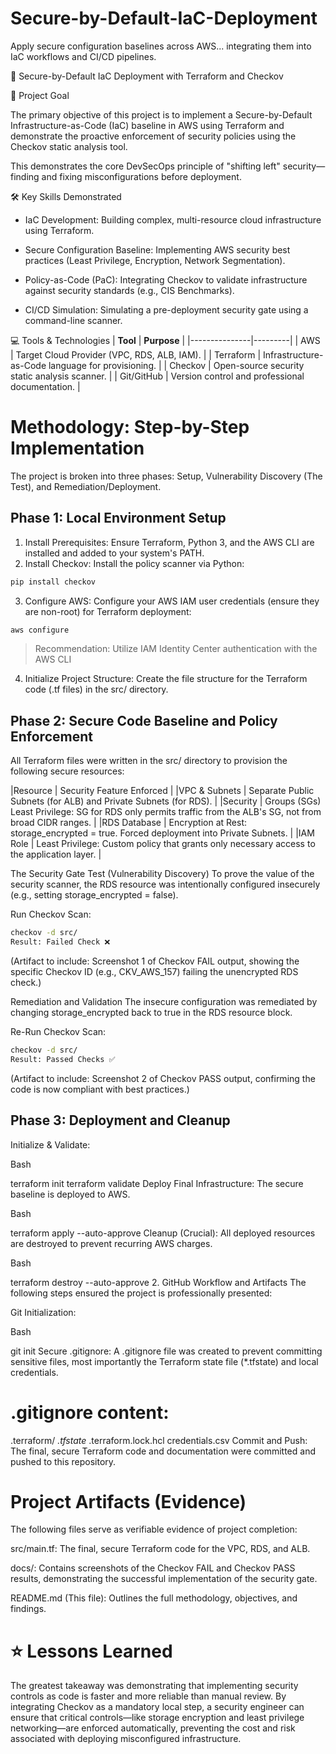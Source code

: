 # Secure-by-Default-IaC-Deployment
Apply secure configuration baselines across AWS... integrating them into IaC workflows and CI/CD pipelines.

🚀 Secure-by-Default IaC Deployment with Terraform and Checkov

🎯 Project Goal

The primary objective of this project is to implement a Secure-by-Default Infrastructure-as-Code (IaC) baseline in AWS using Terraform and demonstrate the proactive enforcement of security policies using the Checkov static analysis tool.

This demonstrates the core DevSecOps principle of "shifting left" security—finding and fixing misconfigurations before deployment.

🛠️ Key Skills Demonstrated

- IaC Development: Building complex, multi-resource cloud infrastructure using Terraform.

- Secure Configuration Baseline: Implementing AWS security best practices (Least Privilege, Encryption, Network Segmentation).

- Policy-as-Code (PaC): Integrating Checkov to validate infrastructure against security standards (e.g., CIS Benchmarks).

- CI/CD Simulation: Simulating a pre-deployment security gate using a command-line scanner.

💻 Tools & Technologies
| **Tool**      | **Purpose** |
|---------------|---------|
| AWS           | Target Cloud Provider (VPC, RDS, ALB, IAM).      | 
| Terraform     | Infrastructure-as-Code language for provisioning.      |
| Checkov       | Open-source security static analysis scanner.      |
| Git/GitHub    | Version control and professional documentation.      |

# Methodology: Step-by-Step Implementation
The project is broken into three phases: Setup, Vulnerability Discovery (The Test), and Remediation/Deployment.

## Phase 1: Local Environment Setup
1. Install Prerequisites: Ensure Terraform, Python 3, and the AWS CLI are installed and added to your system's PATH.
2. Install Checkov: Install the policy scanner via Python:
```Bash
pip install checkov
```
3. Configure AWS: Configure your AWS IAM user credentials (ensure they are non-root) for Terraform deployment:
```Bash
aws configure
```
> Recommendation: Utilize IAM Identity Center authentication with the AWS CLI

4. Initialize Project Structure: Create the file structure for the Terraform code (.tf files) in the src/ directory.

## Phase 2: Secure Code Baseline and Policy Enforcement
All Terraform files were written in the src/ directory to provision the following secure resources:

|Resource |	Security Feature Enforced |
|VPC & Subnets |	Separate Public Subnets (for ALB) and Private Subnets (for RDS). |
|Security | Groups (SGs)	Least Privilege: SG for RDS only permits traffic from the ALB's SG, not from broad CIDR ranges. |
|RDS Database |	Encryption at Rest: storage_encrypted = true. Forced deployment into Private Subnets. |
|IAM Role |	Least Privilege: Custom policy that grants only necessary access to the application layer. |

The Security Gate Test (Vulnerability Discovery)
To prove the value of the security scanner, the RDS resource was intentionally configured insecurely (e.g., setting storage_encrypted = false).

Run Checkov Scan:

```Bash
checkov -d src/
Result: Failed Check ❌
```
(Artifact to include: Screenshot 1 of Checkov FAIL output, showing the specific Checkov ID (e.g., CKV_AWS_157) failing the unencrypted RDS check.)

Remediation and Validation
The insecure configuration was remediated by changing storage_encrypted back to true in the RDS resource block.

Re-Run Checkov Scan:
```Bash
checkov -d src/
Result: Passed Checks ✅
```
(Artifact to include: Screenshot 2 of Checkov PASS output, confirming the code is now compliant with best practices.)

## Phase 3: Deployment and Cleanup
Initialize & Validate:

Bash

terraform init
terraform validate
Deploy Final Infrastructure: The secure baseline is deployed to AWS.

Bash

terraform apply --auto-approve
Cleanup (Crucial): All deployed resources are destroyed to prevent recurring AWS charges.

Bash

terraform destroy --auto-approve
2. GitHub Workflow and Artifacts
The following steps ensured the project is professionally presented:

Git Initialization:

Bash

git init
Secure .gitignore: A .gitignore file was created to prevent committing sensitive files, most importantly the Terraform state file (*.tfstate) and local credentials.

# .gitignore content:
.terraform/
*.tfstate*
.terraform.lock.hcl
credentials.csv
Commit and Push: The final, secure Terraform code and documentation were committed and pushed to this repository.

# Project Artifacts (Evidence)
The following files serve as verifiable evidence of project completion:

src/main.tf: The final, secure Terraform code for the VPC, RDS, and ALB.

docs/: Contains screenshots of the Checkov FAIL and Checkov PASS results, demonstrating the successful implementation of the security gate.

README.md (This file): Outlines the full methodology, objectives, and findings.

# ⭐ Lessons Learned
The greatest takeaway was demonstrating that implementing security controls as code is faster and more reliable than manual review. By integrating Checkov as a mandatory local step, a security engineer can ensure that critical controls—like storage encryption and least privilege networking—are enforced automatically, preventing the cost and risk associated with deploying misconfigured infrastructure.
